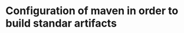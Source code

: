 Configuration of maven in order to build standar artifacts
===========================================================
